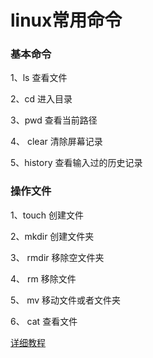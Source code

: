 # linux常用命令

### 基本命令
1、ls 查看文件

2、cd 进入目录

3、pwd 查看当前路径

4、 clear 清除屏幕记录

5、history 查看输入过的历史记录
### 操作文件

1、touch 创建文件

2、mkdir 创建文件夹

3、 rmdir 移除空文件夹

4、 rm 移除文件

5、 mv 移动文件或者文件夹

6、 cat 查看文件

[详细教程](http://www.runoob.com/linux/linux-command-manual.html)